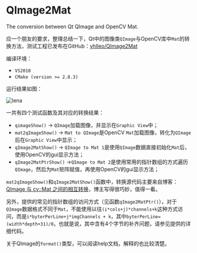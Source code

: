 # QImage2Mat
The conversion between Qt QImage and OpenCV Mat. 

应一个朋友的要求，整理总结一下，Qt中的图像类`QImage`与OpenCV库中`Mat`的转换方法，测试工程已发布在GitHub：[yhlleo/QImage2Mat](https://github.com/yhlleo/QImage2Mat)

编译环境：

 - `VS2010`
 - `CMake (version >= 2.8.3)`

运行结果如图：

![lena](http://img.blog.csdn.net/20160401202516344)

一共有四个测试函数及其对应的转换结果：

 - `qimageShow()` -> `QImage`加载图像，并显示在`Graphic View`中；
 - `mat2qImageShow()` -> `Mat to QImage`是OpenCV `Mat`加载图像，转化为`QImage`后在`Graphic View`中显示；
 - `qImage2MatShow()` -> `QImage to Mat 1`是使用`QImage`数据直接初始化`Mat`后，使用OpenCV的gui显示方法；
 - `qImage2MatPtrShow()` ->`QImage to Mat 2`是使用常用的指针数组的方式遍历`QImage`，然后为`Mat`矩阵赋值，再使用OpenCV的gui显示方法；


`mat2qImageShow()`和`qImage2MatShow()`函数中，转换源代码主要来自博客：[QImage 与 cv::Mat 之间的相互转换](http://blog.csdn.net/liyuanbhu/article/details/46662115)，博主写得很巧妙，值得一看。

另外，提供的常见的指针数组的访问方式（见函数`qImage2MatPtr()`），对于`QImage`数据格式不同于`Mat`，不能使用以往`(i*cols+j)*channels+k`这种方式访问，而是`i*byterPerLine+j*imgChannels + k`，其中`byterPerLine=(width*depth+31)/8`，也就是说，其中含有4个字节的补齐问题，请参见提供的详细代码。

关于QImage的`format()`类型，可以阅读help文档，解释的也比较清楚。
